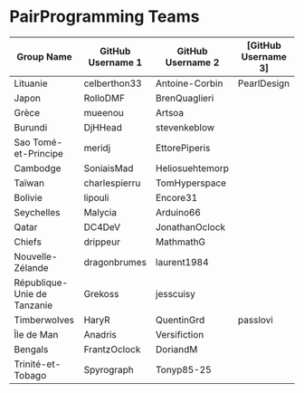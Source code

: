 # PairProgramming Teams

| Group Name | GitHub Username 1 | GitHub Username 2 | [GitHub Username 3] |
| ---------- | ----------------- | ----------------- | ----------------- |
| Lituanie | celberthon33 | Antoine-Corbin | PearlDesign |
| Japon | RolloDMF | BrenQuaglieri |
| Grèce | mueenou | Artsoa |
| Burundi | DjHHead | stevenkeblow |
| Sao Tomé-et-Principe | meridj | EttorePiperis |
| Cambodge | SoniaisMad | Heliosuehtemorp |
| Taïwan | charlespierru | TomHyperspace |
| Bolivie | lipouli | Encore31 |
| Seychelles | Malycia | Arduino66 |
| Qatar | DC4DeV | JonathanOclock |
| Chiefs | drippeur | MathmathG |
| Nouvelle-Zélande | dragonbrumes | laurent1984 |
| République-Unie de Tanzanie | Grekoss | jesscuisy |
| Timberwolves | HaryR | QuentinGrd | passlovi |
| Île de Man | Anadris | Versifiction |
| Bengals | FrantzOclock | DoriandM |
| Trinité-et-Tobago | Spyrograph | Tonyp85-25 |
